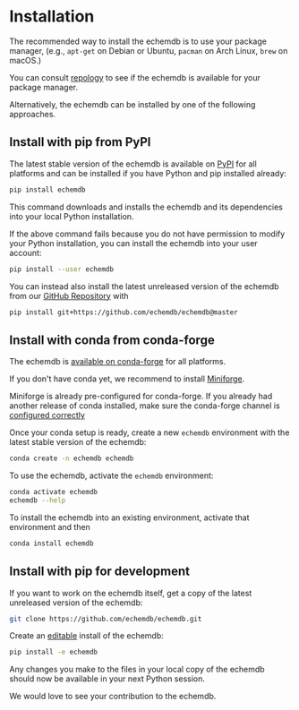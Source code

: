 Installation
============

The recommended way to install the echemdb is to use your package manager,
(e.g., `apt-get` on Debian or Ubuntu, `pacman` on Arch Linux, `brew` on macOS.)

You can consult [repology](https://repology.org/project/python:echemdb/packages)
to see if the echemdb is available for your package manager.

Alternatively, the echemdb can be installed by one of the following
approaches.

Install with pip from PyPI
--------------------------

The latest stable version of the echemdb is available on
[PyPI](https://pypi.org/project/echemdb/) for all platforms and can be
installed if you have Python and pip installed already:

```sh
pip install echemdb
```

This command downloads and installs the echemdb and its dependencies into
your local Python installation.

If the above command fails because you do not have permission to modify your
Python installation, you can install the echemdb into your user account:

```sh
pip install --user echemdb
```

You can instead also install the latest unreleased version of the echemdb
from our [GitHub Repository](https://github.com/echemdb/echemdb) with

```sh
pip install git+https://github.com/echemdb/echemdb@master
```


Install with conda from conda-forge
-----------------------------------

The echemdb is [available on
conda-forge](https://github.com/conda-forge/echemdb-feedstock) for all
platforms.

If you don't have conda yet, we recommend to install
[Miniforge](https://github.com/conda-forge/miniforge#miniforge3).

Miniforge is already pre-configured for conda-forge. If you already had another
release of conda installed, make sure the conda-forge channel is
[configured correctly](https://conda-forge.org/docs/user/introduction.html#how-can-i-install-packages-from-conda-forge)

Once your conda setup is ready, create a new `echemdb` environment with
the latest stable version of the echemdb:

```sh
conda create -n echemdb echemdb
```

To use the echemdb, activate the `echemdb` environment:

```sh
conda activate echemdb
echemdb --help
```

To install the echemdb into an existing environment, activate that environment and then

```sh
conda install echemdb
```

Install with pip for development
--------------------------------

If you want to work on the echemdb itself, get a copy of the latest
unreleased version of the echemdb:

```sh
git clone https://github.com/echemdb/echemdb.git
```

Create an [editable](https://pip.pypa.io/en/stable/cli/pip_install/#editable-installs) install of the echemdb:

```sh
pip install -e echemdb
```

Any changes you make to the files in your local copy of the echemdb should
now be available in your next Python session.

We would love to see your contribution to the echemdb.
